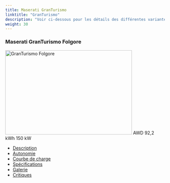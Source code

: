 ```yaml
---
title: Maserati GranTurismo
linktitle: "GranTurismo"
description: "Voir ci-dessous pour les détails des différentes variantes de Maserati GranTurismo"
weight: 30
---
```

<!-- markdownlint-disable MD033 -->
<!-- markdownlint-disable MD010 -->
<div class="container p-3 mb-4 bg-body-tertiary rounded border">
<h3>Maserati GranTurismo Folgore</h3>
	<div class="row">
		<div class="col col-12 col-md-6">
			<a href="granturismo_folgore/"><img src="https://media.evkx.net/multimedia/models/maserati/granturismo/granturismo_folgore/main_1_xst.jpg" class="img-fluid" width="400px" height="266px" alt="GranTurismo Folgore" ></a>
<i class="bi bi-record2-fill"></i> AWD <i class="bi bi-battery-full"></i> 92,2 kWh <i class="bi bi-ev-station"></i> 150 kW 
		</div>
		<div class="col col-12 col-md-6">
			<ul class="list-group list-group-flush">
				<li class="list-group-item list-group-item-action"><a href="granturismo_folgore/" class="text-decoration-none text-black"><i class="bi-car-front"></i> Description</a></li>
				<li class="list-group-item list-group-item-action"><a href="granturismo_folgore/rangeandconsumption/" class="text-decoration-none text-black" ><i class="bi-file-earmark-bar-graph"></i> Autonomie</a></li>
				<li class="list-group-item list-group-item-action"><a href="granturismo_folgore/chargingcurve/" class="text-decoration-none text-black" ><i class="bi-battery-charging"></i> Courbe de charge</a></li>
				<li class="list-group-item list-group-item-action"><a href="granturismo_folgore/specifications/" class="text-decoration-none text-black" ><i class="bi-layout-text-sidebar-reverse"></i> Spécifications</a></li>
				<li class="list-group-item list-group-item-action"><a href="granturismo_folgore/gallery/" class="text-decoration-none text-black" ><i class="bi-images"></i> Galerie</a></li>
				<li class="list-group-item list-group-item-action"><a href="granturismo_folgore/reviews/" class="text-decoration-none text-black" ><i class="bi-person-video2"></i> Critiques</a></li>
			</ul>
		</div>
	</div>
</div>
